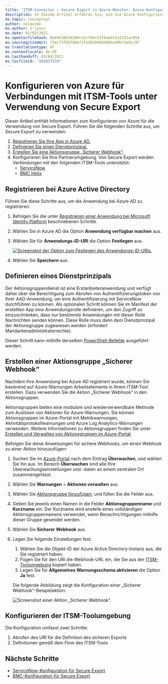 ```yaml
---
title: 'ITSM-Connector – Secure Export in Azure Monitor: Azure-Konfiguration'
description: In diesem Artikel erfahren Sie, wie Sie Azure konfigurieren, um Ihre ITSM-Produkte/-Dienste mit Secure Export in Azure Monitor zu verbinden und so ITSM-Arbeitselemente zentral zu überwachen und zu verwalten.
ms.topic: conceptual
author: nolavime
ms.author: v-jysur
ms.date: 01/03/2021
ms.openlocfilehash: 8eb9430e3d280c52cf84c61f0a44cb12152ac054
ms.sourcegitcommit: f3ec73fb5f8de72fe483995bd4bbad9b74a9cc9f
ms.translationtype: HT
ms.contentlocale: de-DE
ms.lasthandoff: 03/04/2021
ms.locfileid: "102037539"
---
```

# <a name="configure-azure-to-connect-itsm-tools-using-secure-export"></a>Konfigurieren von Azure für Verbindungen mit ITSM-Tools unter Verwendung von Secure Export

Dieser Artikel enthält Informationen zum Konfigurieren von Azure für die Verwendung von Secure Export.
Führen Sie die folgenden Schritte aus, um Secure Export zu verwenden:

1. [Registrieren Sie Ihre App in Azure AD.](./itsm-connector-secure-webhook-connections-azure-configuration.md#register-with-azure-active-directory)
1. [Definieren Sie einen Dienstprinzipal.](./itsm-connector-secure-webhook-connections-azure-configuration.md#define-service-principal)
1. [Erstellen Sie eine Aktionsgruppe „Sicherer Webhook“.](./itsm-connector-secure-webhook-connections-azure-configuration.md#create-a-secure-webhook-action-group)
1. Konfigurieren Sie Ihre Partnerumgebung.
    Von Secure Export werden Verbindungen mit den folgenden ITSM-Tools unterstützt:
    * [ServiceNow](./itsmc-secure-webhook-connections-servicenow.md)
    * [BMC Helix](./itsmc-secure-webhook-connections-bmc.md)

## <a name="register-with-azure-active-directory"></a>Registrieren bei Azure Active Directory

Führen Sie diese Schritte aus, um die Anwendung bei Azure AD zu registrieren:

1. Befolgen Sie die unter [Registrieren einer Anwendung bei Microsoft Identity Platform](../../active-directory/develop/quickstart-register-app.md) beschriebenen Schritte.
2. Wählen Sie in Azure AD die Option **Anwendung verfügbar machen** aus.
3. Wählen Sie für **Anwendungs-ID-URI** die Option **Festlegen** aus.

   [![Screenshot der Option zum Festlegen des Anwendungs-ID-URIs.](media/itsm-connector-secure-webhook-connections-azure-configuration/azure-ad.png)](media/itsm-connector-secure-webhook-connections-azure-configuration/azure-ad-expand.png#lightbox)
4. Wählen Sie **Speichern** aus.

## <a name="define-service-principal"></a>Definieren eines Dienstprinzipals

Der Aktionsgruppendienst ist eine Erstanbieteranwendung und verfügt daher über die Berechtigung zum Abrufen von Authentifizierungstoken von Ihrer AAD-Anwendung, um eine Authentifizierung mit ServiceNow durchführen zu können.
Als optionalen Schritt können Sie im Manifest der erstellten App eine Anwendungsrolle definieren, um den Zugriff so einzuschränken, dass nur bestimmte Anwendungen mit dieser Rolle Nachrichten senden können. Diese Rolle muss dann dem Dienstprinzipal der Aktionsgruppe zugewiesen werden (erfordert Mandantenadministratorrechte).

Dieser Schritt kann mithilfe derselben [PowerShell-Befehle](../alerts/action-groups.md#secure-webhook-powershell-script) ausgeführt werden.

## <a name="create-a-secure-webhook-action-group"></a>Erstellen einer Aktionsgruppe „Sicherer Webhook“

Nachdem Ihre Anwendung bei Azure AD registriert wurde, können Sie basierend auf Azure-Warnungen Arbeitselemente in Ihrem ITSM-Tool erstellen. Dazu verwenden Sie die Aktion „Sicherer Webhook“ in den Aktionsgruppen.

Aktionsgruppen bieten eine modulare und wiederverwendbare Methode zum Auslösen von Aktionen für Azure-Warnungen. Sie können Aktionsgruppen im Azure-Portal mit Metrikwarnungen, Aktivitätsprotokollwarnungen und Azure Log Analytics-Warnungen verwenden.
Weitere Informationen zu Aktionsgruppen finden Sie unter [Erstellen und Verwalten von Aktionsgruppen im Azure-Portal](../alerts/action-groups.md).

Befolgen Sie diese Anweisungen für sichere Webhooks, um einen Webhook zu einer Aktion hinzuzufügen:

1. Suchen Sie im [Azure-Portal](https://portal.azure.com/) nach dem Eintrag **Überwachen**, und wählen Sie ihn aus. Im Bereich **Überwachen** sind alle Ihre Überwachungseinstellungen und -daten an einem zentralen Ort zusammengefasst.
2. Wählen Sie **Warnungen** > **Aktionen verwalten** aus.
3. Wählen Sie [Aktionsgruppe hinzufügen](../alerts/action-groups.md#create-an-action-group-by-using-the-azure-portal), und füllen Sie die Felder aus.
4. Geben Sie jeweils einen Namen in die Felder **Aktionsgruppenname** und **Kurzname** ein. Der Kurzname wird anstelle eines vollständigen Aktionsgruppennamens verwendet, wenn Benachrichtigungen mithilfe dieser Gruppe gesendet werden.
5. Wählen Sie **Sicherer Webhook** aus.
6. Legen Sie folgende Einstellungen fest:
   1. Wählen Sie die Objekt-ID der Azure Active Directory-Instanz aus, die Sie registriert haben.
   2. Fügen Sie für den URI die Webhook-URL ein, die Sie aus der [ITSM-Toolumgebung](#configure-the-itsm-tool-environment) kopiert haben.
   3. Legen Sie für **Allgemeines Warnungsschema aktivieren** die Option **Ja** fest. 

   Die folgende Abbildung zeigt die Konfiguration einer „Sicherer Webhook“-Beispielaktion:

   ![Screenshot einer Aktion „Sicherer Webhook“.](media/itsm-connector-secure-webhook-connections-azure-configuration/secure-webhook.png)

## <a name="configure-the-itsm-tool-environment"></a>Konfigurieren der ITSM-Toolumgebung

Die Konfiguration umfasst zwei Schritte:

1. Abrufen des URI für die Definition des sicheren Exports
2. Definitionen gemäß dem Flow des ITSM-Tools

## <a name="next-steps"></a>Nächste Schritte

* [ServiceNow-Konfiguration für Secure Export](./itsmc-secure-webhook-connections-servicenow.md)
* [BMC-Konfiguration für Secure Export](./itsmc-secure-webhook-connections-bmc.md)
